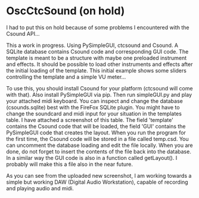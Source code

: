 # OscCtcSound (on hold)

I had to put this on hold because of some problems I encountered with the Csound API...

This a work in progress. Using PySimpleGUI, ctcsound and Csound. A SQLite database contains Csound code and corresponding GUI code.
The template is meant to be a structure with maybe one preloaded instrument and effects. It should be possible to load other instruments and effects after the initial loading of the template.
This initial example shows some sliders controlling the template and a simple VU meter...

To use this, you should install Csound for your platform (ctcsound will come with that). Also install PySimpleGUI via pip.
Then run simpleGUI.py and play your attached midi keyboard.
You can inspect and change the database (csounds.sqlite) best with the FireFox SQLite plugin.
You might have to change the soundcard and midi input for your situation in the templates table. I have attached a screenshot of this table. The field 'template' contains the Csound code that will be loaded, the field 'GUI' contains the PySimpleGUI code that creates the layout. When you run the program for the first time, the Csound code will be stored in a file called temp.csd. You can uncomment the database loading and edit the file locally. When you are done, do not forget to insert the contents of the file back into the database. In a similar way the GUI code is also in a function called getLayout(). I probably will make this a file also in the near future.  

As you can see from the uploaded new screenshot, I am working towards a simple but working DAW (Digital Audio Workstation), capable of recording and playing audio and midi. 
